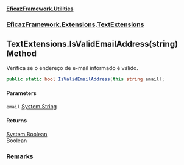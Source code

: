 #### [EficazFramework.Utilities](EficazFrameworkUtilities.md 'EficazFramework Utilities')
### [EficazFramework.Extensions](EficazFrameworkUtilities.md#EficazFramework_Extensions 'EficazFramework.Extensions').[TextExtensions](TextExtensions.md 'EficazFramework.Extensions.TextExtensions')
## TextExtensions.IsValidEmailAddress(string) Method
Verifica se o endereço de e-mail informado é válido.  
```csharp
public static bool IsValidEmailAddress(this string email);
```
#### Parameters
<a name='EficazFramework_Extensions_TextExtensions_IsValidEmailAddress(string)_email'></a>
`email` [System.String](https://docs.microsoft.com/en-us/dotnet/api/System.String 'System.String')  
  
#### Returns
[System.Boolean](https://docs.microsoft.com/en-us/dotnet/api/System.Boolean 'System.Boolean')  
Boolean
### Remarks

